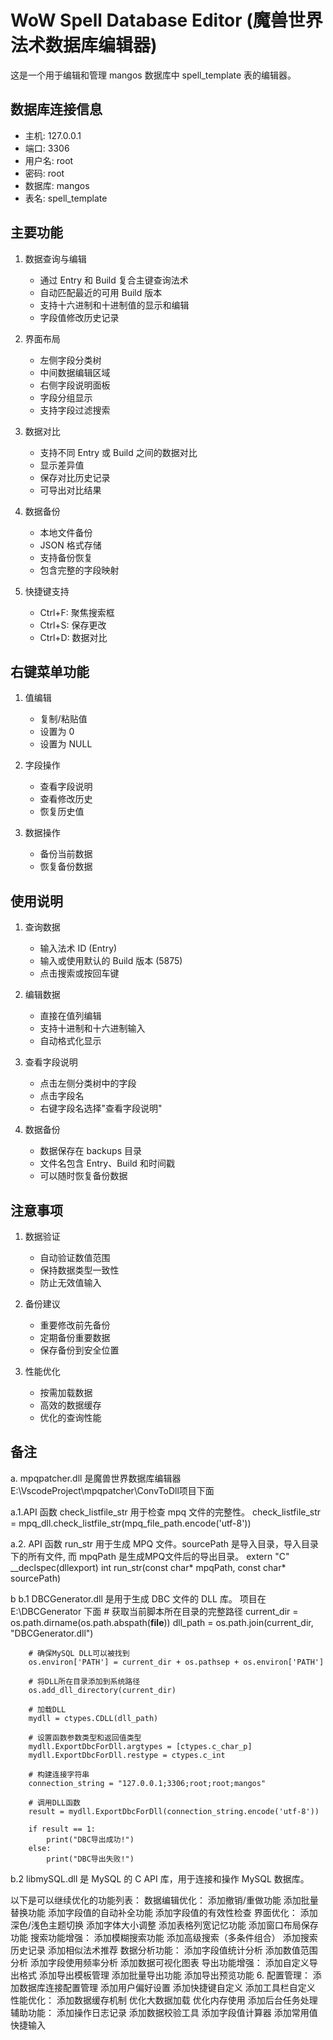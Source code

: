 # WoW Spell Database Editor (魔兽世界法术数据库编辑器)

这是一个用于编辑和管理 mangos 数据库中 spell_template 表的编辑器。

## 数据库连接信息
- 主机: 127.0.0.1
- 端口: 3306
- 用户名: root
- 密码: root
- 数据库: mangos
- 表名: spell_template

## 主要功能

1. 数据查询与编辑
   - 通过 Entry 和 Build 复合主键查询法术
   - 自动匹配最近的可用 Build 版本
   - 支持十六进制和十进制值的显示和编辑
   - 字段值修改历史记录

2. 界面布局
   - 左侧字段分类树
   - 中间数据编辑区域
   - 右侧字段说明面板
   - 字段分组显示
   - 支持字段过滤搜索

3. 数据对比
   - 支持不同 Entry 或 Build 之间的数据对比
   - 显示差异值
   - 保存对比历史记录
   - 可导出对比结果

4. 数据备份
   - 本地文件备份
   - JSON 格式存储
   - 支持备份恢复
   - 包含完整的字段映射

5. 快捷键支持
   - Ctrl+F: 聚焦搜索框
   - Ctrl+S: 保存更改
   - Ctrl+D: 数据对比

## 右键菜单功能

1. 值编辑
   - 复制/粘贴值
   - 设置为 0
   - 设置为 NULL

2. 字段操作
   - 查看字段说明
   - 查看修改历史
   - 恢复历史值

3. 数据操作
   - 备份当前数据
   - 恢复备份数据

## 使用说明

1. 查询数据
   - 输入法术 ID (Entry)
   - 输入或使用默认的 Build 版本 (5875)
   - 点击搜索或按回车键

2. 编辑数据
   - 直接在值列编辑
   - 支持十进制和十六进制输入
   - 自动格式化显示

3. 查看字段说明
   - 点击左侧分类树中的字段
   - 点击字段名
   - 右键字段名选择"查看字段说明"

4. 数据备份
   - 数据保存在 backups 目录
   - 文件名包含 Entry、Build 和时间戳
   - 可以随时恢复备份数据

## 注意事项

1. 数据验证
   - 自动验证数值范围
   - 保持数据类型一致性
   - 防止无效值输入

2. 备份建议
   - 重要修改前先备份
   - 定期备份重要数据
   - 保存备份到安全位置

3. 性能优化
   - 按需加载数据
   - 高效的数据缓存
   - 优化的查询性能 


## 备注
a. mpqpatcher.dll 是魔兽世界数据库编辑器 E:\VscodeProject\mpqpatcher\ConvToDll项目下面 

a.1.API 函数 check_listfile_str 用于检查 mpq 文件的完整性。
check_listfile_str = mpq_dll.check_listfile_str(mpq_file_path.encode('utf-8'))

a.2. API 函数 run_str 用于生成 MPQ 文件。sourcePath 是导入目录，导入目录下的所有文件, 而 mpqPath 是生成MPQ文件后的导出目录。
extern "C" __declspec(dllexport) int run_str(const char* mpqPath, const char* sourcePath) 

b
b.1 DBCGenerator.dll 是用于生成 DBC 文件的 DLL 库。 项目在E:\DBCGenerator 下面
        # 获取当前脚本所在目录的完整路径
        current_dir = os.path.dirname(os.path.abspath(__file__))
        dll_path = os.path.join(current_dir, "DBCGenerator.dll")
        
        # 确保MySQL DLL可以被找到
        os.environ['PATH'] = current_dir + os.pathsep + os.environ['PATH']
        
        # 将DLL所在目录添加到系统路径
        os.add_dll_directory(current_dir)
        
        # 加载DLL
        mydll = ctypes.CDLL(dll_path)
        
        # 设置函数参数类型和返回值类型
        mydll.ExportDbcForDll.argtypes = [ctypes.c_char_p]
        mydll.ExportDbcForDll.restype = ctypes.c_int
        
        # 构建连接字符串
        connection_string = "127.0.0.1;3306;root;root;mangos"
        
        # 调用DLL函数
        result = mydll.ExportDbcForDll(connection_string.encode('utf-8'))
        
        if result == 1:
            print("DBC导出成功!")
        else:
            print("DBC导出失败!")

b.2 libmySQL.dll 是 MySQL 的 C API 库，用于连接和操作 MySQL 数据库。

以下是可以继续优化的功能列表：
数据编辑优化：
添加撤销/重做功能
添加批量替换功能
添加字段值的自动补全功能
添加字段值的有效性检查
界面优化：
添加深色/浅色主题切换
添加字体大小调整
添加表格列宽记忆功能
添加窗口布局保存功能
搜索功能增强：
添加模糊搜索功能
添加高级搜索（多条件组合）
添加搜索历史记录
添加相似法术推荐
数据分析功能：
添加字段值统计分析
添加数值范围分析
添加字段使用频率分析
添加数据可视化图表
导出功能增强：
添加自定义导出格式
添加导出模板管理
添加批量导出功能
添加导出预览功能
6. 配置管理：
添加数据库连接配置管理
添加用户偏好设置
添加快捷键自定义
添加工具栏自定义
性能优化：
添加数据缓存机制
优化大数据加载
优化内存使用
添加后台任务处理
辅助功能：
添加操作日志记录
添加数据校验工具
添加字段值计算器
添加常用值快捷输入
